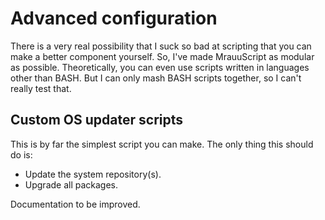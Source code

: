 # Advanced configuration
There is a very real possibility that I suck so bad at scripting that you can make a better component yourself. So, I've made MrauuScript as modular as possible. Theoretically, you can even use scripts written in languages other than BASH. But I can only mash BASH scripts together, so I can't really test that.

## Custom OS updater scripts
This is by far the simplest script you can make. The only thing this should do is:
* Update the system repository(s).
* Upgrade all packages.

Documentation to be improved.
